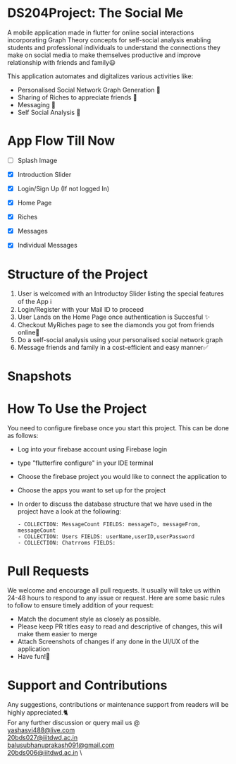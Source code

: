 # DS204Project: The Social Me
A mobile application made in flutter for online social interactions incorporating Graph Theory concepts for self-social analysis enabling students and professional individuals to understand the connections they make on social media to make themselves productive and improve relationship with friends and family😃

This application automates and digitalizes various activities like:
- Personalised Social Network Graph Generation 🌻
- Sharing of Riches to appreciate friends 🌹
- Messaging 🌼
- Self Social Analysis 🌷

# App Flow Till Now
- [ ] Splash Image 
- [X] Introduction Slider
- [X] Login/Sign Up (If not logged In)
- [X] Home Page
- [X] Riches
- [X] Messages
- [X] Individual Messages


# Structure of the Project
1. User is welcomed with an Introductoy Slider listing the special features of the App ℹ️
2. Login/Register with your Mail ID to proceed 
3. User Lands on the Home Page once authentication is Succesful ✨
4. Checkout MyRiches page to see the diamonds you got from friends online💎
5. Do a self-social analysis using your personalised social network graph 
6. Message friends and family in a cost-efficient and easy manner✅

# Snapshots
# How To Use the Project
You need to configure firebase once you start this project. This can be done as follows:
- Log into your firebase account using Firebase login
- type "flutterfire configure" in your IDE terminal
- Choose the firebase project you would like to connect the application to
- Choose the apps you want to set up for the project
- In order to discuss the database structure that we have used in the project have a look at the following:

      - COLLECTION: MessageCount FIELDS: messageTo, messageFrom, messageCount
      - COLLECTION: Users FIELDS: userName,userID,userPassword
      - COLLECTION: Chatrroms FIELDS:

# Pull Requests
We welcome and encourage all pull requests. It usually will take us within 24-48 hours to respond to any issue or request. Here are some basic rules to follow to ensure timely addition of your request:

   - Match the document style as closely as possible.
   - Please keep PR titles easy to read and descriptive of changes, this will make them easier to merge
   - Attach Screenshots of changes if any done in the UI/UX of the application
   - Have fun!🦄


# Support and Contributions
Any suggestions, contributions or maintenance support from readers will be highly appreciated.🐈
\
For any further discussion or query mail us @ \
yashasvi488@live.com \
20bds027@iiitdwd.ac.in \
balusubhanuprakash091@gmail.com \
20bds006@iiitdwd.ac.in \

